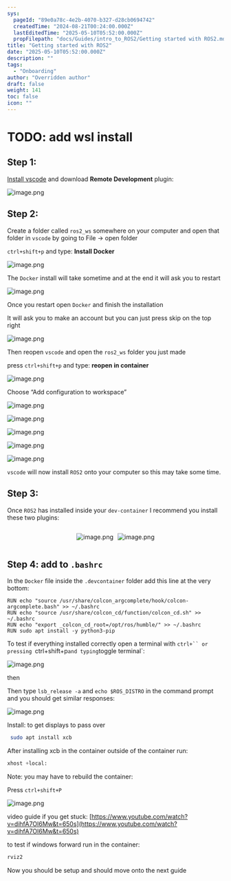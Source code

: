 ```yaml
---
sys:
  pageId: "89e0a78c-4e2b-4070-b327-d28cb0694742"
  createdTime: "2024-08-21T00:24:00.000Z"
  lastEditedTime: "2025-05-10T05:52:00.000Z"
  propFilepath: "docs/Guides/intro_to_ROS2/Getting started with ROS2.md"
title: "Getting started with ROS2"
date: "2025-05-10T05:52:00.000Z"
description: ""
tags:
  - "Onboarding"
author: "Overridden author"
draft: false
weight: 141
toc: false
icon: ""
---
```


# TODO: add wsl install

## Step 1:

[Install vscode](https://code.visualstudio.com/download) and download **Remote Development** plugin:

![image.png](https://prod-files-secure.s3.us-west-2.amazonaws.com/d518164a-d88e-44d1-a4ee-3adb3bd8bce0/efb52993-1881-4a40-b95e-6f020334f022/image.png?X-Amz-Algorithm=AWS4-HMAC-SHA256&X-Amz-Content-Sha256=UNSIGNED-PAYLOAD&X-Amz-Credential=ASIAZI2LB466YURSSFPD%2F20250610%2Fus-west-2%2Fs3%2Faws4_request&X-Amz-Date=20250610T230817Z&X-Amz-Expires=3600&X-Amz-Security-Token=IQoJb3JpZ2luX2VjEO%2F%2F%2F%2F%2F%2F%2F%2F%2F%2F%2FwEaCXVzLXdlc3QtMiJIMEYCIQC0DjcErBm8AVHSATfyosObXbuj7SAQxyhC9%2FX1Wk2L%2BAIhALS%2BOFTxTHj%2Flu7cu01rbYbO%2Fl%2FtxKBi4Q7umBPulbvdKogECMj%2F%2F%2F%2F%2F%2F%2F%2F%2F%2FwEQABoMNjM3NDIzMTgzODA1IgyAiADN965L%2FmLPqjgq3AMqhaICZWtXFosPY7M%2BRranpR58MqRvUZ0p63KkOYNxl5%2ByoWNZVJkf%2BNmwOvO0xe6JBambfGWbJlCFr03DF9%2B1TTLCQ1UU38clSIYjpk2ON7z1i0uyfWie%2FsmAfgIZkaM2%2B%2BdcZATu%2FQxqqqunbhtcrx8zuYwVb0Ro%2F0hBGtMI1WDkOO2K1opOgCCIVVjqRKf9%2FU5HTK8kuYLj4iI3WGu9j9M8XeLi7m0fsJ8ABEHEIh6TthVIVLLw1TdQ75GuqpJVN5GWHHbI4EQDjSw6zAfeCUqsQb6cSEOiUVfluP%2BW16OexyBaXUjEHrKOEsI2HBFU6drz6bIWEFSD%2Ba0bWGPFVK%2FfMToaK7gBWW52Xyh7yaYCoq0T6wbsItknYdj1fTIazIkczgigEqQO7QqQyYtHmLUsbXYf06nNjk59kDEQG1kbk%2FNVLoCRkC0BG7%2B4vtKY1HMiN6i1rZG4nnAcW6mnhlB%2Fwqfp3HDsaqi%2BolMv1xb8K0872zqdlU7he%2BpptAv6VMJRzQiz%2FFonBDR1%2FN5ijcy%2BFo6zd7IncxnayqhTOLL10RB1tB1IeNID5g1DGgj97ZMz6gFCa%2BvpA756g8AX7ztWUYR03YXYloAOgIBzTIlC7zubvjOAMd4XRzCy5aLCBjqkAcl%2FRYzAfABAJT4x6YKPR%2BN2eArYvGhs4UD0ckhky3maWnxxqM5vFguDurt%2FklJie4XVf7fYIQZXT2A%2Fa1AIPUUTaueIQtvAB9iRcy2kWy22324rBCJSofSKX1VcDg6xaQ9scdu%2FEcMQF08e7CQ2z2UpjV7VDu%2F9zl2Yy%2BUQG0BZ2FC6t5VsXSTDFX%2FyJ6lKwgvxIaYkmlPX%2BdQQwTVOpB%2F1vxDl&X-Amz-Signature=53e518e4a378b2b65b5ab9f10bbbaaedfb2f7240d9e97f33c40a1ac0b09662a7&X-Amz-SignedHeaders=host&x-amz-checksum-mode=ENABLED&x-id=GetObject)

## Step 2:

Create a folder called `ros2_ws` somewhere on your computer and open that folder in `vscode` by going to File → open folder 

`ctrl+shift+p` and type: **Install Docker**

![image.png](https://prod-files-secure.s3.us-west-2.amazonaws.com/d518164a-d88e-44d1-a4ee-3adb3bd8bce0/2269dc0e-1cd5-47ff-bceb-c04ad9b2eab0/image.png?X-Amz-Algorithm=AWS4-HMAC-SHA256&X-Amz-Content-Sha256=UNSIGNED-PAYLOAD&X-Amz-Credential=ASIAZI2LB466YURSSFPD%2F20250610%2Fus-west-2%2Fs3%2Faws4_request&X-Amz-Date=20250610T230817Z&X-Amz-Expires=3600&X-Amz-Security-Token=IQoJb3JpZ2luX2VjEO%2F%2F%2F%2F%2F%2F%2F%2F%2F%2F%2FwEaCXVzLXdlc3QtMiJIMEYCIQC0DjcErBm8AVHSATfyosObXbuj7SAQxyhC9%2FX1Wk2L%2BAIhALS%2BOFTxTHj%2Flu7cu01rbYbO%2Fl%2FtxKBi4Q7umBPulbvdKogECMj%2F%2F%2F%2F%2F%2F%2F%2F%2F%2FwEQABoMNjM3NDIzMTgzODA1IgyAiADN965L%2FmLPqjgq3AMqhaICZWtXFosPY7M%2BRranpR58MqRvUZ0p63KkOYNxl5%2ByoWNZVJkf%2BNmwOvO0xe6JBambfGWbJlCFr03DF9%2B1TTLCQ1UU38clSIYjpk2ON7z1i0uyfWie%2FsmAfgIZkaM2%2B%2BdcZATu%2FQxqqqunbhtcrx8zuYwVb0Ro%2F0hBGtMI1WDkOO2K1opOgCCIVVjqRKf9%2FU5HTK8kuYLj4iI3WGu9j9M8XeLi7m0fsJ8ABEHEIh6TthVIVLLw1TdQ75GuqpJVN5GWHHbI4EQDjSw6zAfeCUqsQb6cSEOiUVfluP%2BW16OexyBaXUjEHrKOEsI2HBFU6drz6bIWEFSD%2Ba0bWGPFVK%2FfMToaK7gBWW52Xyh7yaYCoq0T6wbsItknYdj1fTIazIkczgigEqQO7QqQyYtHmLUsbXYf06nNjk59kDEQG1kbk%2FNVLoCRkC0BG7%2B4vtKY1HMiN6i1rZG4nnAcW6mnhlB%2Fwqfp3HDsaqi%2BolMv1xb8K0872zqdlU7he%2BpptAv6VMJRzQiz%2FFonBDR1%2FN5ijcy%2BFo6zd7IncxnayqhTOLL10RB1tB1IeNID5g1DGgj97ZMz6gFCa%2BvpA756g8AX7ztWUYR03YXYloAOgIBzTIlC7zubvjOAMd4XRzCy5aLCBjqkAcl%2FRYzAfABAJT4x6YKPR%2BN2eArYvGhs4UD0ckhky3maWnxxqM5vFguDurt%2FklJie4XVf7fYIQZXT2A%2Fa1AIPUUTaueIQtvAB9iRcy2kWy22324rBCJSofSKX1VcDg6xaQ9scdu%2FEcMQF08e7CQ2z2UpjV7VDu%2F9zl2Yy%2BUQG0BZ2FC6t5VsXSTDFX%2FyJ6lKwgvxIaYkmlPX%2BdQQwTVOpB%2F1vxDl&X-Amz-Signature=2910d1aed5eb5a5d5ee26525784a71db7dd5300be9c5602e0e2a321539d0cd5e&X-Amz-SignedHeaders=host&x-amz-checksum-mode=ENABLED&x-id=GetObject)

The `Docker` install will take sometime and at the end it will ask you to restart

![image.png](https://prod-files-secure.s3.us-west-2.amazonaws.com/d518164a-d88e-44d1-a4ee-3adb3bd8bce0/ed233f78-be33-4b1f-b89c-9c346c0e961e/image.png?X-Amz-Algorithm=AWS4-HMAC-SHA256&X-Amz-Content-Sha256=UNSIGNED-PAYLOAD&X-Amz-Credential=ASIAZI2LB466YURSSFPD%2F20250610%2Fus-west-2%2Fs3%2Faws4_request&X-Amz-Date=20250610T230817Z&X-Amz-Expires=3600&X-Amz-Security-Token=IQoJb3JpZ2luX2VjEO%2F%2F%2F%2F%2F%2F%2F%2F%2F%2F%2FwEaCXVzLXdlc3QtMiJIMEYCIQC0DjcErBm8AVHSATfyosObXbuj7SAQxyhC9%2FX1Wk2L%2BAIhALS%2BOFTxTHj%2Flu7cu01rbYbO%2Fl%2FtxKBi4Q7umBPulbvdKogECMj%2F%2F%2F%2F%2F%2F%2F%2F%2F%2FwEQABoMNjM3NDIzMTgzODA1IgyAiADN965L%2FmLPqjgq3AMqhaICZWtXFosPY7M%2BRranpR58MqRvUZ0p63KkOYNxl5%2ByoWNZVJkf%2BNmwOvO0xe6JBambfGWbJlCFr03DF9%2B1TTLCQ1UU38clSIYjpk2ON7z1i0uyfWie%2FsmAfgIZkaM2%2B%2BdcZATu%2FQxqqqunbhtcrx8zuYwVb0Ro%2F0hBGtMI1WDkOO2K1opOgCCIVVjqRKf9%2FU5HTK8kuYLj4iI3WGu9j9M8XeLi7m0fsJ8ABEHEIh6TthVIVLLw1TdQ75GuqpJVN5GWHHbI4EQDjSw6zAfeCUqsQb6cSEOiUVfluP%2BW16OexyBaXUjEHrKOEsI2HBFU6drz6bIWEFSD%2Ba0bWGPFVK%2FfMToaK7gBWW52Xyh7yaYCoq0T6wbsItknYdj1fTIazIkczgigEqQO7QqQyYtHmLUsbXYf06nNjk59kDEQG1kbk%2FNVLoCRkC0BG7%2B4vtKY1HMiN6i1rZG4nnAcW6mnhlB%2Fwqfp3HDsaqi%2BolMv1xb8K0872zqdlU7he%2BpptAv6VMJRzQiz%2FFonBDR1%2FN5ijcy%2BFo6zd7IncxnayqhTOLL10RB1tB1IeNID5g1DGgj97ZMz6gFCa%2BvpA756g8AX7ztWUYR03YXYloAOgIBzTIlC7zubvjOAMd4XRzCy5aLCBjqkAcl%2FRYzAfABAJT4x6YKPR%2BN2eArYvGhs4UD0ckhky3maWnxxqM5vFguDurt%2FklJie4XVf7fYIQZXT2A%2Fa1AIPUUTaueIQtvAB9iRcy2kWy22324rBCJSofSKX1VcDg6xaQ9scdu%2FEcMQF08e7CQ2z2UpjV7VDu%2F9zl2Yy%2BUQG0BZ2FC6t5VsXSTDFX%2FyJ6lKwgvxIaYkmlPX%2BdQQwTVOpB%2F1vxDl&X-Amz-Signature=fd45503cb957678f114b75f66e7e8a3c6154ab83f9605dd0d6a2411bedb0fb5a&X-Amz-SignedHeaders=host&x-amz-checksum-mode=ENABLED&x-id=GetObject)

Once you restart open `Docker` and finish the installation

It will ask you to make an account but you can just press skip on the top right

![image.png](https://prod-files-secure.s3.us-west-2.amazonaws.com/d518164a-d88e-44d1-a4ee-3adb3bd8bce0/21010ad9-1659-4fd9-9f59-9932a09b2a3d/image.png?X-Amz-Algorithm=AWS4-HMAC-SHA256&X-Amz-Content-Sha256=UNSIGNED-PAYLOAD&X-Amz-Credential=ASIAZI2LB466YURSSFPD%2F20250610%2Fus-west-2%2Fs3%2Faws4_request&X-Amz-Date=20250610T230817Z&X-Amz-Expires=3600&X-Amz-Security-Token=IQoJb3JpZ2luX2VjEO%2F%2F%2F%2F%2F%2F%2F%2F%2F%2F%2FwEaCXVzLXdlc3QtMiJIMEYCIQC0DjcErBm8AVHSATfyosObXbuj7SAQxyhC9%2FX1Wk2L%2BAIhALS%2BOFTxTHj%2Flu7cu01rbYbO%2Fl%2FtxKBi4Q7umBPulbvdKogECMj%2F%2F%2F%2F%2F%2F%2F%2F%2F%2FwEQABoMNjM3NDIzMTgzODA1IgyAiADN965L%2FmLPqjgq3AMqhaICZWtXFosPY7M%2BRranpR58MqRvUZ0p63KkOYNxl5%2ByoWNZVJkf%2BNmwOvO0xe6JBambfGWbJlCFr03DF9%2B1TTLCQ1UU38clSIYjpk2ON7z1i0uyfWie%2FsmAfgIZkaM2%2B%2BdcZATu%2FQxqqqunbhtcrx8zuYwVb0Ro%2F0hBGtMI1WDkOO2K1opOgCCIVVjqRKf9%2FU5HTK8kuYLj4iI3WGu9j9M8XeLi7m0fsJ8ABEHEIh6TthVIVLLw1TdQ75GuqpJVN5GWHHbI4EQDjSw6zAfeCUqsQb6cSEOiUVfluP%2BW16OexyBaXUjEHrKOEsI2HBFU6drz6bIWEFSD%2Ba0bWGPFVK%2FfMToaK7gBWW52Xyh7yaYCoq0T6wbsItknYdj1fTIazIkczgigEqQO7QqQyYtHmLUsbXYf06nNjk59kDEQG1kbk%2FNVLoCRkC0BG7%2B4vtKY1HMiN6i1rZG4nnAcW6mnhlB%2Fwqfp3HDsaqi%2BolMv1xb8K0872zqdlU7he%2BpptAv6VMJRzQiz%2FFonBDR1%2FN5ijcy%2BFo6zd7IncxnayqhTOLL10RB1tB1IeNID5g1DGgj97ZMz6gFCa%2BvpA756g8AX7ztWUYR03YXYloAOgIBzTIlC7zubvjOAMd4XRzCy5aLCBjqkAcl%2FRYzAfABAJT4x6YKPR%2BN2eArYvGhs4UD0ckhky3maWnxxqM5vFguDurt%2FklJie4XVf7fYIQZXT2A%2Fa1AIPUUTaueIQtvAB9iRcy2kWy22324rBCJSofSKX1VcDg6xaQ9scdu%2FEcMQF08e7CQ2z2UpjV7VDu%2F9zl2Yy%2BUQG0BZ2FC6t5VsXSTDFX%2FyJ6lKwgvxIaYkmlPX%2BdQQwTVOpB%2F1vxDl&X-Amz-Signature=78a5b42d12c1126f97d5a29df45185202e447abb1404174e7f0a57b7b7f09d3b&X-Amz-SignedHeaders=host&x-amz-checksum-mode=ENABLED&x-id=GetObject)

Then reopen `vscode` and open the `ros2_ws` folder you just made

press `ctrl+shift+p` and type: **reopen in container**

![image.png](https://prod-files-secure.s3.us-west-2.amazonaws.com/d518164a-d88e-44d1-a4ee-3adb3bd8bce0/4e93b8c2-41ad-488c-8095-c74205196118/image.png?X-Amz-Algorithm=AWS4-HMAC-SHA256&X-Amz-Content-Sha256=UNSIGNED-PAYLOAD&X-Amz-Credential=ASIAZI2LB466YURSSFPD%2F20250610%2Fus-west-2%2Fs3%2Faws4_request&X-Amz-Date=20250610T230817Z&X-Amz-Expires=3600&X-Amz-Security-Token=IQoJb3JpZ2luX2VjEO%2F%2F%2F%2F%2F%2F%2F%2F%2F%2F%2FwEaCXVzLXdlc3QtMiJIMEYCIQC0DjcErBm8AVHSATfyosObXbuj7SAQxyhC9%2FX1Wk2L%2BAIhALS%2BOFTxTHj%2Flu7cu01rbYbO%2Fl%2FtxKBi4Q7umBPulbvdKogECMj%2F%2F%2F%2F%2F%2F%2F%2F%2F%2FwEQABoMNjM3NDIzMTgzODA1IgyAiADN965L%2FmLPqjgq3AMqhaICZWtXFosPY7M%2BRranpR58MqRvUZ0p63KkOYNxl5%2ByoWNZVJkf%2BNmwOvO0xe6JBambfGWbJlCFr03DF9%2B1TTLCQ1UU38clSIYjpk2ON7z1i0uyfWie%2FsmAfgIZkaM2%2B%2BdcZATu%2FQxqqqunbhtcrx8zuYwVb0Ro%2F0hBGtMI1WDkOO2K1opOgCCIVVjqRKf9%2FU5HTK8kuYLj4iI3WGu9j9M8XeLi7m0fsJ8ABEHEIh6TthVIVLLw1TdQ75GuqpJVN5GWHHbI4EQDjSw6zAfeCUqsQb6cSEOiUVfluP%2BW16OexyBaXUjEHrKOEsI2HBFU6drz6bIWEFSD%2Ba0bWGPFVK%2FfMToaK7gBWW52Xyh7yaYCoq0T6wbsItknYdj1fTIazIkczgigEqQO7QqQyYtHmLUsbXYf06nNjk59kDEQG1kbk%2FNVLoCRkC0BG7%2B4vtKY1HMiN6i1rZG4nnAcW6mnhlB%2Fwqfp3HDsaqi%2BolMv1xb8K0872zqdlU7he%2BpptAv6VMJRzQiz%2FFonBDR1%2FN5ijcy%2BFo6zd7IncxnayqhTOLL10RB1tB1IeNID5g1DGgj97ZMz6gFCa%2BvpA756g8AX7ztWUYR03YXYloAOgIBzTIlC7zubvjOAMd4XRzCy5aLCBjqkAcl%2FRYzAfABAJT4x6YKPR%2BN2eArYvGhs4UD0ckhky3maWnxxqM5vFguDurt%2FklJie4XVf7fYIQZXT2A%2Fa1AIPUUTaueIQtvAB9iRcy2kWy22324rBCJSofSKX1VcDg6xaQ9scdu%2FEcMQF08e7CQ2z2UpjV7VDu%2F9zl2Yy%2BUQG0BZ2FC6t5VsXSTDFX%2FyJ6lKwgvxIaYkmlPX%2BdQQwTVOpB%2F1vxDl&X-Amz-Signature=b69a1225a7ce4a45b873b02f7c82aeabb60910c85d1d221f65525e212fa44c34&X-Amz-SignedHeaders=host&x-amz-checksum-mode=ENABLED&x-id=GetObject)

Choose “Add configuration to workspace”

![image.png](https://prod-files-secure.s3.us-west-2.amazonaws.com/d518164a-d88e-44d1-a4ee-3adb3bd8bce0/9560b282-5060-4989-ba37-97e7b2c22476/image.png?X-Amz-Algorithm=AWS4-HMAC-SHA256&X-Amz-Content-Sha256=UNSIGNED-PAYLOAD&X-Amz-Credential=ASIAZI2LB466YURSSFPD%2F20250610%2Fus-west-2%2Fs3%2Faws4_request&X-Amz-Date=20250610T230817Z&X-Amz-Expires=3600&X-Amz-Security-Token=IQoJb3JpZ2luX2VjEO%2F%2F%2F%2F%2F%2F%2F%2F%2F%2F%2FwEaCXVzLXdlc3QtMiJIMEYCIQC0DjcErBm8AVHSATfyosObXbuj7SAQxyhC9%2FX1Wk2L%2BAIhALS%2BOFTxTHj%2Flu7cu01rbYbO%2Fl%2FtxKBi4Q7umBPulbvdKogECMj%2F%2F%2F%2F%2F%2F%2F%2F%2F%2FwEQABoMNjM3NDIzMTgzODA1IgyAiADN965L%2FmLPqjgq3AMqhaICZWtXFosPY7M%2BRranpR58MqRvUZ0p63KkOYNxl5%2ByoWNZVJkf%2BNmwOvO0xe6JBambfGWbJlCFr03DF9%2B1TTLCQ1UU38clSIYjpk2ON7z1i0uyfWie%2FsmAfgIZkaM2%2B%2BdcZATu%2FQxqqqunbhtcrx8zuYwVb0Ro%2F0hBGtMI1WDkOO2K1opOgCCIVVjqRKf9%2FU5HTK8kuYLj4iI3WGu9j9M8XeLi7m0fsJ8ABEHEIh6TthVIVLLw1TdQ75GuqpJVN5GWHHbI4EQDjSw6zAfeCUqsQb6cSEOiUVfluP%2BW16OexyBaXUjEHrKOEsI2HBFU6drz6bIWEFSD%2Ba0bWGPFVK%2FfMToaK7gBWW52Xyh7yaYCoq0T6wbsItknYdj1fTIazIkczgigEqQO7QqQyYtHmLUsbXYf06nNjk59kDEQG1kbk%2FNVLoCRkC0BG7%2B4vtKY1HMiN6i1rZG4nnAcW6mnhlB%2Fwqfp3HDsaqi%2BolMv1xb8K0872zqdlU7he%2BpptAv6VMJRzQiz%2FFonBDR1%2FN5ijcy%2BFo6zd7IncxnayqhTOLL10RB1tB1IeNID5g1DGgj97ZMz6gFCa%2BvpA756g8AX7ztWUYR03YXYloAOgIBzTIlC7zubvjOAMd4XRzCy5aLCBjqkAcl%2FRYzAfABAJT4x6YKPR%2BN2eArYvGhs4UD0ckhky3maWnxxqM5vFguDurt%2FklJie4XVf7fYIQZXT2A%2Fa1AIPUUTaueIQtvAB9iRcy2kWy22324rBCJSofSKX1VcDg6xaQ9scdu%2FEcMQF08e7CQ2z2UpjV7VDu%2F9zl2Yy%2BUQG0BZ2FC6t5VsXSTDFX%2FyJ6lKwgvxIaYkmlPX%2BdQQwTVOpB%2F1vxDl&X-Amz-Signature=9f1b74a126b342767228752ac450356e75845b298c8590a3156f422f0fa8640c&X-Amz-SignedHeaders=host&x-amz-checksum-mode=ENABLED&x-id=GetObject)

![image.png](https://prod-files-secure.s3.us-west-2.amazonaws.com/d518164a-d88e-44d1-a4ee-3adb3bd8bce0/2ee63f81-886b-48e8-a553-dc6e5eac99e4/image.png?X-Amz-Algorithm=AWS4-HMAC-SHA256&X-Amz-Content-Sha256=UNSIGNED-PAYLOAD&X-Amz-Credential=ASIAZI2LB466YURSSFPD%2F20250610%2Fus-west-2%2Fs3%2Faws4_request&X-Amz-Date=20250610T230817Z&X-Amz-Expires=3600&X-Amz-Security-Token=IQoJb3JpZ2luX2VjEO%2F%2F%2F%2F%2F%2F%2F%2F%2F%2F%2FwEaCXVzLXdlc3QtMiJIMEYCIQC0DjcErBm8AVHSATfyosObXbuj7SAQxyhC9%2FX1Wk2L%2BAIhALS%2BOFTxTHj%2Flu7cu01rbYbO%2Fl%2FtxKBi4Q7umBPulbvdKogECMj%2F%2F%2F%2F%2F%2F%2F%2F%2F%2FwEQABoMNjM3NDIzMTgzODA1IgyAiADN965L%2FmLPqjgq3AMqhaICZWtXFosPY7M%2BRranpR58MqRvUZ0p63KkOYNxl5%2ByoWNZVJkf%2BNmwOvO0xe6JBambfGWbJlCFr03DF9%2B1TTLCQ1UU38clSIYjpk2ON7z1i0uyfWie%2FsmAfgIZkaM2%2B%2BdcZATu%2FQxqqqunbhtcrx8zuYwVb0Ro%2F0hBGtMI1WDkOO2K1opOgCCIVVjqRKf9%2FU5HTK8kuYLj4iI3WGu9j9M8XeLi7m0fsJ8ABEHEIh6TthVIVLLw1TdQ75GuqpJVN5GWHHbI4EQDjSw6zAfeCUqsQb6cSEOiUVfluP%2BW16OexyBaXUjEHrKOEsI2HBFU6drz6bIWEFSD%2Ba0bWGPFVK%2FfMToaK7gBWW52Xyh7yaYCoq0T6wbsItknYdj1fTIazIkczgigEqQO7QqQyYtHmLUsbXYf06nNjk59kDEQG1kbk%2FNVLoCRkC0BG7%2B4vtKY1HMiN6i1rZG4nnAcW6mnhlB%2Fwqfp3HDsaqi%2BolMv1xb8K0872zqdlU7he%2BpptAv6VMJRzQiz%2FFonBDR1%2FN5ijcy%2BFo6zd7IncxnayqhTOLL10RB1tB1IeNID5g1DGgj97ZMz6gFCa%2BvpA756g8AX7ztWUYR03YXYloAOgIBzTIlC7zubvjOAMd4XRzCy5aLCBjqkAcl%2FRYzAfABAJT4x6YKPR%2BN2eArYvGhs4UD0ckhky3maWnxxqM5vFguDurt%2FklJie4XVf7fYIQZXT2A%2Fa1AIPUUTaueIQtvAB9iRcy2kWy22324rBCJSofSKX1VcDg6xaQ9scdu%2FEcMQF08e7CQ2z2UpjV7VDu%2F9zl2Yy%2BUQG0BZ2FC6t5VsXSTDFX%2FyJ6lKwgvxIaYkmlPX%2BdQQwTVOpB%2F1vxDl&X-Amz-Signature=274cf310ca2880ecb60ba42ca23fc432dda235a4af7614ef4485baa0defbb7ae&X-Amz-SignedHeaders=host&x-amz-checksum-mode=ENABLED&x-id=GetObject)

![image.png](https://prod-files-secure.s3.us-west-2.amazonaws.com/d518164a-d88e-44d1-a4ee-3adb3bd8bce0/ae1580b2-b048-407e-aed9-b584224a7a04/image.png?X-Amz-Algorithm=AWS4-HMAC-SHA256&X-Amz-Content-Sha256=UNSIGNED-PAYLOAD&X-Amz-Credential=ASIAZI2LB466YURSSFPD%2F20250610%2Fus-west-2%2Fs3%2Faws4_request&X-Amz-Date=20250610T230817Z&X-Amz-Expires=3600&X-Amz-Security-Token=IQoJb3JpZ2luX2VjEO%2F%2F%2F%2F%2F%2F%2F%2F%2F%2F%2FwEaCXVzLXdlc3QtMiJIMEYCIQC0DjcErBm8AVHSATfyosObXbuj7SAQxyhC9%2FX1Wk2L%2BAIhALS%2BOFTxTHj%2Flu7cu01rbYbO%2Fl%2FtxKBi4Q7umBPulbvdKogECMj%2F%2F%2F%2F%2F%2F%2F%2F%2F%2FwEQABoMNjM3NDIzMTgzODA1IgyAiADN965L%2FmLPqjgq3AMqhaICZWtXFosPY7M%2BRranpR58MqRvUZ0p63KkOYNxl5%2ByoWNZVJkf%2BNmwOvO0xe6JBambfGWbJlCFr03DF9%2B1TTLCQ1UU38clSIYjpk2ON7z1i0uyfWie%2FsmAfgIZkaM2%2B%2BdcZATu%2FQxqqqunbhtcrx8zuYwVb0Ro%2F0hBGtMI1WDkOO2K1opOgCCIVVjqRKf9%2FU5HTK8kuYLj4iI3WGu9j9M8XeLi7m0fsJ8ABEHEIh6TthVIVLLw1TdQ75GuqpJVN5GWHHbI4EQDjSw6zAfeCUqsQb6cSEOiUVfluP%2BW16OexyBaXUjEHrKOEsI2HBFU6drz6bIWEFSD%2Ba0bWGPFVK%2FfMToaK7gBWW52Xyh7yaYCoq0T6wbsItknYdj1fTIazIkczgigEqQO7QqQyYtHmLUsbXYf06nNjk59kDEQG1kbk%2FNVLoCRkC0BG7%2B4vtKY1HMiN6i1rZG4nnAcW6mnhlB%2Fwqfp3HDsaqi%2BolMv1xb8K0872zqdlU7he%2BpptAv6VMJRzQiz%2FFonBDR1%2FN5ijcy%2BFo6zd7IncxnayqhTOLL10RB1tB1IeNID5g1DGgj97ZMz6gFCa%2BvpA756g8AX7ztWUYR03YXYloAOgIBzTIlC7zubvjOAMd4XRzCy5aLCBjqkAcl%2FRYzAfABAJT4x6YKPR%2BN2eArYvGhs4UD0ckhky3maWnxxqM5vFguDurt%2FklJie4XVf7fYIQZXT2A%2Fa1AIPUUTaueIQtvAB9iRcy2kWy22324rBCJSofSKX1VcDg6xaQ9scdu%2FEcMQF08e7CQ2z2UpjV7VDu%2F9zl2Yy%2BUQG0BZ2FC6t5VsXSTDFX%2FyJ6lKwgvxIaYkmlPX%2BdQQwTVOpB%2F1vxDl&X-Amz-Signature=b816c48712a4b4f84a281d1e87785735277c6fa92f9d3fa53d37d96a0556116f&X-Amz-SignedHeaders=host&x-amz-checksum-mode=ENABLED&x-id=GetObject)

![image.png](https://prod-files-secure.s3.us-west-2.amazonaws.com/d518164a-d88e-44d1-a4ee-3adb3bd8bce0/53255b28-f75e-430f-b9e3-c0ac8577e42b/image.png?X-Amz-Algorithm=AWS4-HMAC-SHA256&X-Amz-Content-Sha256=UNSIGNED-PAYLOAD&X-Amz-Credential=ASIAZI2LB466YURSSFPD%2F20250610%2Fus-west-2%2Fs3%2Faws4_request&X-Amz-Date=20250610T230817Z&X-Amz-Expires=3600&X-Amz-Security-Token=IQoJb3JpZ2luX2VjEO%2F%2F%2F%2F%2F%2F%2F%2F%2F%2F%2FwEaCXVzLXdlc3QtMiJIMEYCIQC0DjcErBm8AVHSATfyosObXbuj7SAQxyhC9%2FX1Wk2L%2BAIhALS%2BOFTxTHj%2Flu7cu01rbYbO%2Fl%2FtxKBi4Q7umBPulbvdKogECMj%2F%2F%2F%2F%2F%2F%2F%2F%2F%2FwEQABoMNjM3NDIzMTgzODA1IgyAiADN965L%2FmLPqjgq3AMqhaICZWtXFosPY7M%2BRranpR58MqRvUZ0p63KkOYNxl5%2ByoWNZVJkf%2BNmwOvO0xe6JBambfGWbJlCFr03DF9%2B1TTLCQ1UU38clSIYjpk2ON7z1i0uyfWie%2FsmAfgIZkaM2%2B%2BdcZATu%2FQxqqqunbhtcrx8zuYwVb0Ro%2F0hBGtMI1WDkOO2K1opOgCCIVVjqRKf9%2FU5HTK8kuYLj4iI3WGu9j9M8XeLi7m0fsJ8ABEHEIh6TthVIVLLw1TdQ75GuqpJVN5GWHHbI4EQDjSw6zAfeCUqsQb6cSEOiUVfluP%2BW16OexyBaXUjEHrKOEsI2HBFU6drz6bIWEFSD%2Ba0bWGPFVK%2FfMToaK7gBWW52Xyh7yaYCoq0T6wbsItknYdj1fTIazIkczgigEqQO7QqQyYtHmLUsbXYf06nNjk59kDEQG1kbk%2FNVLoCRkC0BG7%2B4vtKY1HMiN6i1rZG4nnAcW6mnhlB%2Fwqfp3HDsaqi%2BolMv1xb8K0872zqdlU7he%2BpptAv6VMJRzQiz%2FFonBDR1%2FN5ijcy%2BFo6zd7IncxnayqhTOLL10RB1tB1IeNID5g1DGgj97ZMz6gFCa%2BvpA756g8AX7ztWUYR03YXYloAOgIBzTIlC7zubvjOAMd4XRzCy5aLCBjqkAcl%2FRYzAfABAJT4x6YKPR%2BN2eArYvGhs4UD0ckhky3maWnxxqM5vFguDurt%2FklJie4XVf7fYIQZXT2A%2Fa1AIPUUTaueIQtvAB9iRcy2kWy22324rBCJSofSKX1VcDg6xaQ9scdu%2FEcMQF08e7CQ2z2UpjV7VDu%2F9zl2Yy%2BUQG0BZ2FC6t5VsXSTDFX%2FyJ6lKwgvxIaYkmlPX%2BdQQwTVOpB%2F1vxDl&X-Amz-Signature=783a6e06e8eb4f97d34c92e22c538bec0b5922371232676e6f227835590a7deb&X-Amz-SignedHeaders=host&x-amz-checksum-mode=ENABLED&x-id=GetObject)

![image.png](https://prod-files-secure.s3.us-west-2.amazonaws.com/d518164a-d88e-44d1-a4ee-3adb3bd8bce0/7c562767-5af9-4ffb-97d1-327bcdf4ee00/image.png?X-Amz-Algorithm=AWS4-HMAC-SHA256&X-Amz-Content-Sha256=UNSIGNED-PAYLOAD&X-Amz-Credential=ASIAZI2LB466YURSSFPD%2F20250610%2Fus-west-2%2Fs3%2Faws4_request&X-Amz-Date=20250610T230817Z&X-Amz-Expires=3600&X-Amz-Security-Token=IQoJb3JpZ2luX2VjEO%2F%2F%2F%2F%2F%2F%2F%2F%2F%2F%2FwEaCXVzLXdlc3QtMiJIMEYCIQC0DjcErBm8AVHSATfyosObXbuj7SAQxyhC9%2FX1Wk2L%2BAIhALS%2BOFTxTHj%2Flu7cu01rbYbO%2Fl%2FtxKBi4Q7umBPulbvdKogECMj%2F%2F%2F%2F%2F%2F%2F%2F%2F%2FwEQABoMNjM3NDIzMTgzODA1IgyAiADN965L%2FmLPqjgq3AMqhaICZWtXFosPY7M%2BRranpR58MqRvUZ0p63KkOYNxl5%2ByoWNZVJkf%2BNmwOvO0xe6JBambfGWbJlCFr03DF9%2B1TTLCQ1UU38clSIYjpk2ON7z1i0uyfWie%2FsmAfgIZkaM2%2B%2BdcZATu%2FQxqqqunbhtcrx8zuYwVb0Ro%2F0hBGtMI1WDkOO2K1opOgCCIVVjqRKf9%2FU5HTK8kuYLj4iI3WGu9j9M8XeLi7m0fsJ8ABEHEIh6TthVIVLLw1TdQ75GuqpJVN5GWHHbI4EQDjSw6zAfeCUqsQb6cSEOiUVfluP%2BW16OexyBaXUjEHrKOEsI2HBFU6drz6bIWEFSD%2Ba0bWGPFVK%2FfMToaK7gBWW52Xyh7yaYCoq0T6wbsItknYdj1fTIazIkczgigEqQO7QqQyYtHmLUsbXYf06nNjk59kDEQG1kbk%2FNVLoCRkC0BG7%2B4vtKY1HMiN6i1rZG4nnAcW6mnhlB%2Fwqfp3HDsaqi%2BolMv1xb8K0872zqdlU7he%2BpptAv6VMJRzQiz%2FFonBDR1%2FN5ijcy%2BFo6zd7IncxnayqhTOLL10RB1tB1IeNID5g1DGgj97ZMz6gFCa%2BvpA756g8AX7ztWUYR03YXYloAOgIBzTIlC7zubvjOAMd4XRzCy5aLCBjqkAcl%2FRYzAfABAJT4x6YKPR%2BN2eArYvGhs4UD0ckhky3maWnxxqM5vFguDurt%2FklJie4XVf7fYIQZXT2A%2Fa1AIPUUTaueIQtvAB9iRcy2kWy22324rBCJSofSKX1VcDg6xaQ9scdu%2FEcMQF08e7CQ2z2UpjV7VDu%2F9zl2Yy%2BUQG0BZ2FC6t5VsXSTDFX%2FyJ6lKwgvxIaYkmlPX%2BdQQwTVOpB%2F1vxDl&X-Amz-Signature=544b56f4a252fc63493c3450dcb8c2d0df81f98128f6172d5b683dc05e80aba5&X-Amz-SignedHeaders=host&x-amz-checksum-mode=ENABLED&x-id=GetObject)

`vscode` will now install `ROS2` onto your computer so this may take some time.

## Step 3:

Once `ROS2` has installed inside your `dev-container` I recommend you install these two plugins:

<div style="display: flex;flex-direction: row; column-gap:10px; max-width: 630px;justify-content: center;">
<div>

![image.png](https://prod-files-secure.s3.us-west-2.amazonaws.com/d518164a-d88e-44d1-a4ee-3adb3bd8bce0/3fc3d550-5a54-4ba1-ba6b-faa01cdb7369/image.png?X-Amz-Algorithm=AWS4-HMAC-SHA256&X-Amz-Content-Sha256=UNSIGNED-PAYLOAD&X-Amz-Credential=ASIAZI2LB4664OAZCJRT%2F20250610%2Fus-west-2%2Fs3%2Faws4_request&X-Amz-Date=20250610T230822Z&X-Amz-Expires=3600&X-Amz-Security-Token=IQoJb3JpZ2luX2VjEO%2F%2F%2F%2F%2F%2F%2F%2F%2F%2F%2FwEaCXVzLXdlc3QtMiJHMEUCIQDOrVFpuG%2F7L%2FFIVNc2xxV9U7Auij0aW7XNEjbBVH5KkAIgaHZ1AVVIKznzlk%2Fq22PAIWN6inpA%2B%2FXJW7howkcT1nQqiAQIyP%2F%2F%2F%2F%2F%2F%2F%2F%2F%2FARAAGgw2Mzc0MjMxODM4MDUiDDv7LlKFhn%2F7jau%2B3CrcA%2BdIK%2FkGbJ4yPUZ%2FI7H2At36qFn6fCplaRboaNpM0fw8okW3M6aGpF28xCkXx%2BNSGmEk9xlRnHYl%2B0SAk99WGsJFXqegRV9nrKywQIQXnwxx56St1F6JR%2FuOBAEFnbROhMBHox0uq8hGZ1TjzXT%2Bmnd2kME4wtH%2FH8ssikXG%2BP%2FIrVax%2BpkBIvUx0EHdM8DrQ%2Fq%2FZc5yvIWHIgUy5%2FwPji7t4dLF591sY2VKzzXdJ2va2n%2BnlrUp7IU2xawWt8dWWsdZoKj8Kus2WJ%2FXBHOAxYJqlv82q4ZmRDd3wdxRgFS9kzgZEHHYu5WYcHPs7LK7cRVRDyxKKvZ44ELe6oBa5DqQji4InevIz34WOfdvJnMRWhBwS1JfQ6mOzPhoiLCc3VAt8oU95NjqiQAby5A54d2B8hRDCh%2FVm0Lzk3NTau3kT6OBXdKViJR66%2FGYiEk9TwUiSqnyijug6qWw1yMieSR13GGhJGmkMRFE%2BNZZ%2BnAqcbvwJAy6npLRcs2eesEsXn3lFrFO0TAFpQvPIeTMXEp7bTxBPnxFP%2BYNf%2F26PkKxSbl%2BdM%2Fjsukymc%2B3ZMO3HzkUOtwLUaPzkSmellbyzAud6pebCj6iRuClWehk6xs9TOatyL4kw%2FlPgiljMIHlosIGOqUBCUoDM3lwu7HGouwfmxz1rxcJ9N0zciBZ4dgmDtVThE0THr8wXjnT56To1JNDW7oQHbsAoXt1FIteZuHNowLYMMRY7JYcAi%2FS5zusMjsU6qS2W2UTokzMR%2FJwRK02hoMAFAhXN%2F8zGno3kz1dkdobLGWwQYlmGG39ekpHC6y6xiNToqX6pJxg0rJM8vtJXhTHHBm%2FXHBVDd8dKrCQHakW7CEDLTK8&X-Amz-Signature=7b1583283264813ebf2b48520550f9361f73eeb92f282c84accf094d2ff4d8e9&X-Amz-SignedHeaders=host&x-amz-checksum-mode=ENABLED&x-id=GetObject)

</div>
<div>

![image.png](https://prod-files-secure.s3.us-west-2.amazonaws.com/d518164a-d88e-44d1-a4ee-3adb3bd8bce0/d994cc66-13c2-4093-a5a3-f84cf4601a82/image.png?X-Amz-Algorithm=AWS4-HMAC-SHA256&X-Amz-Content-Sha256=UNSIGNED-PAYLOAD&X-Amz-Credential=ASIAZI2LB466S63M55OX%2F20250610%2Fus-west-2%2Fs3%2Faws4_request&X-Amz-Date=20250610T230825Z&X-Amz-Expires=3600&X-Amz-Security-Token=IQoJb3JpZ2luX2VjEO%2F%2F%2F%2F%2F%2F%2F%2F%2F%2F%2FwEaCXVzLXdlc3QtMiJHMEUCIQCjrWGz5cUxtAtWtK%2BZ7Dncfy9QZZdCf0n4DyTtp%2Brv%2FgIgAWPHMmeYFLEHTYIlsKdhYpvivPCneRE4BKqA60nECXMqiAQIyP%2F%2F%2F%2F%2F%2F%2F%2F%2F%2FARAAGgw2Mzc0MjMxODM4MDUiDMC86OJeKA2%2Bll6yEyrcAxa6YWiV6hPYlGgPUjOfJk4WA9cLYZlBjNhAxdQi3sQJqPyWose179BTMgsb15Tw2lZyI%2FwIGNU%2BDNVdX2c%2BAEg%2BOawpONvXrLDSA9QNKWQKfOJz9EeiizMvv5Dnod9%2Fap2WgaCRHbad4LVRJGhj9PE3Q1rApdJn2iE1LaHZuqJcdLOlRTc9o0cT2D42Z4YtEBuG8syGPTTuIDcMG0ufKoeNW7yge1YlCMgdd%2BXD3rh08KbplJNBf9WVCvlCXY8bJqXt3yYiGc5pRblU0kFlfqqU7a3sZC4CC8gi8JSOfDClQjSfRwJFWTtHcAEJVIDbez7C0zFs4XPzToyXcOLmV%2Bzf%2BzOVrtLxKKsyymdwB2jxf4MmFc5YbwuY198K%2BSIc%2BwfWKIWG4SbRmhLZUyCMYvwixZbERcGEINJvOvRKyY2LJQbMwwa8s0%2F6SXU9XLCAO2mAQaz7Zw4nnxpQOsttcX4BVPy0Wfl81NqeEBII4NoLtvL4Ve1lqGKxfyhQN8%2BaahjN5uJvvFTodK2BZULUDRfp%2BBBtEjc0k5KClnds%2BRrZdqGwvKgB1Xw0GN72iSKs7BRsIvghHWM1UI%2BqVZt9iAss0de7oze9W6rWaFdVfElMaKusgseNTS4Ag9xiMNbkosIGOqUBL0hEl%2B3tYCrJZSftNptuWRuzgoW04C3ez8FeslCvfC1E%2BhjKOPSMPHA6uyVAljtgUTI0mAlPA8Nmcp5a1iQYv6epT2eJJrIlCS%2FFx54b9G%2F76sLUsEv35pZYKsE36CRhYSH3nTAvg8fQ7fQvMWt8wYStysYu0BDwvAX%2BzPbIMQnuwiKP5Mu4M8yg%2BTqcLTI7HmVUbvoX4U8eKe97dLEdNbApMIpY&X-Amz-Signature=e5c591d34b01cbd508781831f47571f0eb8be3d663c0f91b3661968ef47f4c4e&X-Amz-SignedHeaders=host&x-amz-checksum-mode=ENABLED&x-id=GetObject)

</div>
</div>

## Step 4: add to `.bashrc`

In the `Docker` file inside the `.devcontainer` folder add this line at the very bottom: 

```docker
RUN echo "source /usr/share/colcon_argcomplete/hook/colcon-argcomplete.bash" >> ~/.bashrc
RUN echo "source /usr/share/colcon_cd/function/colcon_cd.sh" >> ~/.bashrc
RUN echo "export _colcon_cd_root=/opt/ros/humble/" >> ~/.bashrc
RUN sudo apt install -y python3-pip 
```

To test if everything installed correctly open a terminal with `ctrl+`` or pressing `ctrl+shift+p` and typing `toggle terminal`:

![image.png](https://prod-files-secure.s3.us-west-2.amazonaws.com/d518164a-d88e-44d1-a4ee-3adb3bd8bce0/6a4943d8-b04e-4c02-9a58-775f3384d1a5/image.png?X-Amz-Algorithm=AWS4-HMAC-SHA256&X-Amz-Content-Sha256=UNSIGNED-PAYLOAD&X-Amz-Credential=ASIAZI2LB466YURSSFPD%2F20250610%2Fus-west-2%2Fs3%2Faws4_request&X-Amz-Date=20250610T230817Z&X-Amz-Expires=3600&X-Amz-Security-Token=IQoJb3JpZ2luX2VjEO%2F%2F%2F%2F%2F%2F%2F%2F%2F%2F%2FwEaCXVzLXdlc3QtMiJIMEYCIQC0DjcErBm8AVHSATfyosObXbuj7SAQxyhC9%2FX1Wk2L%2BAIhALS%2BOFTxTHj%2Flu7cu01rbYbO%2Fl%2FtxKBi4Q7umBPulbvdKogECMj%2F%2F%2F%2F%2F%2F%2F%2F%2F%2FwEQABoMNjM3NDIzMTgzODA1IgyAiADN965L%2FmLPqjgq3AMqhaICZWtXFosPY7M%2BRranpR58MqRvUZ0p63KkOYNxl5%2ByoWNZVJkf%2BNmwOvO0xe6JBambfGWbJlCFr03DF9%2B1TTLCQ1UU38clSIYjpk2ON7z1i0uyfWie%2FsmAfgIZkaM2%2B%2BdcZATu%2FQxqqqunbhtcrx8zuYwVb0Ro%2F0hBGtMI1WDkOO2K1opOgCCIVVjqRKf9%2FU5HTK8kuYLj4iI3WGu9j9M8XeLi7m0fsJ8ABEHEIh6TthVIVLLw1TdQ75GuqpJVN5GWHHbI4EQDjSw6zAfeCUqsQb6cSEOiUVfluP%2BW16OexyBaXUjEHrKOEsI2HBFU6drz6bIWEFSD%2Ba0bWGPFVK%2FfMToaK7gBWW52Xyh7yaYCoq0T6wbsItknYdj1fTIazIkczgigEqQO7QqQyYtHmLUsbXYf06nNjk59kDEQG1kbk%2FNVLoCRkC0BG7%2B4vtKY1HMiN6i1rZG4nnAcW6mnhlB%2Fwqfp3HDsaqi%2BolMv1xb8K0872zqdlU7he%2BpptAv6VMJRzQiz%2FFonBDR1%2FN5ijcy%2BFo6zd7IncxnayqhTOLL10RB1tB1IeNID5g1DGgj97ZMz6gFCa%2BvpA756g8AX7ztWUYR03YXYloAOgIBzTIlC7zubvjOAMd4XRzCy5aLCBjqkAcl%2FRYzAfABAJT4x6YKPR%2BN2eArYvGhs4UD0ckhky3maWnxxqM5vFguDurt%2FklJie4XVf7fYIQZXT2A%2Fa1AIPUUTaueIQtvAB9iRcy2kWy22324rBCJSofSKX1VcDg6xaQ9scdu%2FEcMQF08e7CQ2z2UpjV7VDu%2F9zl2Yy%2BUQG0BZ2FC6t5VsXSTDFX%2FyJ6lKwgvxIaYkmlPX%2BdQQwTVOpB%2F1vxDl&X-Amz-Signature=4228eb011237a1be58300c3f55d6311a1a8d12d29ca5c772edd293d3dccc8617&X-Amz-SignedHeaders=host&x-amz-checksum-mode=ENABLED&x-id=GetObject)

then 

Then type `lsb_release -a` and `echo $ROS_DISTRO` in the command prompt and you should get similar responses:

![image.png](https://prod-files-secure.s3.us-west-2.amazonaws.com/d518164a-d88e-44d1-a4ee-3adb3bd8bce0/3e635dec-a805-4e85-8b9e-d000e5b71a4e/image.png?X-Amz-Algorithm=AWS4-HMAC-SHA256&X-Amz-Content-Sha256=UNSIGNED-PAYLOAD&X-Amz-Credential=ASIAZI2LB466YURSSFPD%2F20250610%2Fus-west-2%2Fs3%2Faws4_request&X-Amz-Date=20250610T230817Z&X-Amz-Expires=3600&X-Amz-Security-Token=IQoJb3JpZ2luX2VjEO%2F%2F%2F%2F%2F%2F%2F%2F%2F%2F%2FwEaCXVzLXdlc3QtMiJIMEYCIQC0DjcErBm8AVHSATfyosObXbuj7SAQxyhC9%2FX1Wk2L%2BAIhALS%2BOFTxTHj%2Flu7cu01rbYbO%2Fl%2FtxKBi4Q7umBPulbvdKogECMj%2F%2F%2F%2F%2F%2F%2F%2F%2F%2FwEQABoMNjM3NDIzMTgzODA1IgyAiADN965L%2FmLPqjgq3AMqhaICZWtXFosPY7M%2BRranpR58MqRvUZ0p63KkOYNxl5%2ByoWNZVJkf%2BNmwOvO0xe6JBambfGWbJlCFr03DF9%2B1TTLCQ1UU38clSIYjpk2ON7z1i0uyfWie%2FsmAfgIZkaM2%2B%2BdcZATu%2FQxqqqunbhtcrx8zuYwVb0Ro%2F0hBGtMI1WDkOO2K1opOgCCIVVjqRKf9%2FU5HTK8kuYLj4iI3WGu9j9M8XeLi7m0fsJ8ABEHEIh6TthVIVLLw1TdQ75GuqpJVN5GWHHbI4EQDjSw6zAfeCUqsQb6cSEOiUVfluP%2BW16OexyBaXUjEHrKOEsI2HBFU6drz6bIWEFSD%2Ba0bWGPFVK%2FfMToaK7gBWW52Xyh7yaYCoq0T6wbsItknYdj1fTIazIkczgigEqQO7QqQyYtHmLUsbXYf06nNjk59kDEQG1kbk%2FNVLoCRkC0BG7%2B4vtKY1HMiN6i1rZG4nnAcW6mnhlB%2Fwqfp3HDsaqi%2BolMv1xb8K0872zqdlU7he%2BpptAv6VMJRzQiz%2FFonBDR1%2FN5ijcy%2BFo6zd7IncxnayqhTOLL10RB1tB1IeNID5g1DGgj97ZMz6gFCa%2BvpA756g8AX7ztWUYR03YXYloAOgIBzTIlC7zubvjOAMd4XRzCy5aLCBjqkAcl%2FRYzAfABAJT4x6YKPR%2BN2eArYvGhs4UD0ckhky3maWnxxqM5vFguDurt%2FklJie4XVf7fYIQZXT2A%2Fa1AIPUUTaueIQtvAB9iRcy2kWy22324rBCJSofSKX1VcDg6xaQ9scdu%2FEcMQF08e7CQ2z2UpjV7VDu%2F9zl2Yy%2BUQG0BZ2FC6t5VsXSTDFX%2FyJ6lKwgvxIaYkmlPX%2BdQQwTVOpB%2F1vxDl&X-Amz-Signature=817d7fb5c4cd3d79685605cd813e0fb585062f01a218885faf35671cf57a44d5&X-Amz-SignedHeaders=host&x-amz-checksum-mode=ENABLED&x-id=GetObject)

Install:  to get displays to pass over

```bash
 sudo apt install xcb
```

After installing xcb in the container outside of the container run:

```python
xhost +local:
```

Note: you may have to rebuild the container:

Press `ctrl+shift+P`

![image.png](https://prod-files-secure.s3.us-west-2.amazonaws.com/d518164a-d88e-44d1-a4ee-3adb3bd8bce0/6c2be660-2618-4c38-9c26-53554f7a0b7b/image.png?X-Amz-Algorithm=AWS4-HMAC-SHA256&X-Amz-Content-Sha256=UNSIGNED-PAYLOAD&X-Amz-Credential=ASIAZI2LB466YURSSFPD%2F20250610%2Fus-west-2%2Fs3%2Faws4_request&X-Amz-Date=20250610T230817Z&X-Amz-Expires=3600&X-Amz-Security-Token=IQoJb3JpZ2luX2VjEO%2F%2F%2F%2F%2F%2F%2F%2F%2F%2F%2FwEaCXVzLXdlc3QtMiJIMEYCIQC0DjcErBm8AVHSATfyosObXbuj7SAQxyhC9%2FX1Wk2L%2BAIhALS%2BOFTxTHj%2Flu7cu01rbYbO%2Fl%2FtxKBi4Q7umBPulbvdKogECMj%2F%2F%2F%2F%2F%2F%2F%2F%2F%2FwEQABoMNjM3NDIzMTgzODA1IgyAiADN965L%2FmLPqjgq3AMqhaICZWtXFosPY7M%2BRranpR58MqRvUZ0p63KkOYNxl5%2ByoWNZVJkf%2BNmwOvO0xe6JBambfGWbJlCFr03DF9%2B1TTLCQ1UU38clSIYjpk2ON7z1i0uyfWie%2FsmAfgIZkaM2%2B%2BdcZATu%2FQxqqqunbhtcrx8zuYwVb0Ro%2F0hBGtMI1WDkOO2K1opOgCCIVVjqRKf9%2FU5HTK8kuYLj4iI3WGu9j9M8XeLi7m0fsJ8ABEHEIh6TthVIVLLw1TdQ75GuqpJVN5GWHHbI4EQDjSw6zAfeCUqsQb6cSEOiUVfluP%2BW16OexyBaXUjEHrKOEsI2HBFU6drz6bIWEFSD%2Ba0bWGPFVK%2FfMToaK7gBWW52Xyh7yaYCoq0T6wbsItknYdj1fTIazIkczgigEqQO7QqQyYtHmLUsbXYf06nNjk59kDEQG1kbk%2FNVLoCRkC0BG7%2B4vtKY1HMiN6i1rZG4nnAcW6mnhlB%2Fwqfp3HDsaqi%2BolMv1xb8K0872zqdlU7he%2BpptAv6VMJRzQiz%2FFonBDR1%2FN5ijcy%2BFo6zd7IncxnayqhTOLL10RB1tB1IeNID5g1DGgj97ZMz6gFCa%2BvpA756g8AX7ztWUYR03YXYloAOgIBzTIlC7zubvjOAMd4XRzCy5aLCBjqkAcl%2FRYzAfABAJT4x6YKPR%2BN2eArYvGhs4UD0ckhky3maWnxxqM5vFguDurt%2FklJie4XVf7fYIQZXT2A%2Fa1AIPUUTaueIQtvAB9iRcy2kWy22324rBCJSofSKX1VcDg6xaQ9scdu%2FEcMQF08e7CQ2z2UpjV7VDu%2F9zl2Yy%2BUQG0BZ2FC6t5VsXSTDFX%2FyJ6lKwgvxIaYkmlPX%2BdQQwTVOpB%2F1vxDl&X-Amz-Signature=bcff4d265e707218076292eee749ffee5c18ddfb1dc6827a7d50f66e5126c2a5&X-Amz-SignedHeaders=host&x-amz-checksum-mode=ENABLED&x-id=GetObject)

video guide if you get stuck: [https://www.youtube.com/watch?v=dihfA7Ol6Mw&t=650s](https://www.youtube.com/watch?v=dihfA7Ol6Mw&t=650s)

to test if windows forward run in the container:

```bash
rviz2
```

Now you should be setup and should move onto the next guide 
